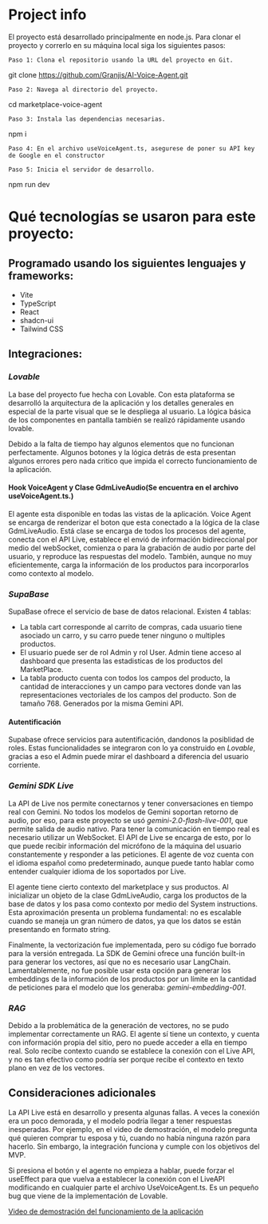 # Project info

El proyecto está desarrollado principalmente en node.js. Para clonar el proyecto y correrlo en su máquina local siga los siguientes pasos:



    Paso 1: Clona el repositorio usando la URL del proyecto en Git.
   git clone https://github.com/Granjis/AI-Voice-Agent.git
   
    Paso 2: Navega al directorio del proyecto.
   cd marketplace-voice-agent
   
    Paso 3: Instala las dependencias necesarias.
   npm i
   
    Paso 4: En el archivo useVoiceAgent.ts, asegurese de poner su API key de Google en el constructor 
   
    Paso 5: Inicia el servidor de desarrollo.
   npm run dev




# Qué tecnologías se usaron para este proyecto:

## Programado usando los siguientes lenguajes y frameworks:
- Vite
- TypeScript
- React
- shadcn-ui
- Tailwind CSS

## Integraciones:

### *Lovable*
La base del proyecto fue hecha con Lovable. Con esta plataforma se desarrolló la arquitectura de la aplicación y los detalles generales en especial de la parte visual que se le        despliega al usuario. La lógica básica de los componentes en pantalla también se realizó rápidamente usando lovable.

Debido a la falta de tiempo hay algunos elementos que no funcionan perfectamente. Algunos botones y la lógica detrás de esta presentan algunos errores pero nada critico que impida el correcto funcionamiento de la aplicación.

#### Hook VoiceAgent y Clase GdmLiveAudio(Se encuentra en el archivo useVoiceAgent.ts.)
El agente esta disponible en todas las vistas de la aplicación. Voice Agent se encarga de renderizar el boton que esta conectado a la lógica de la clase GdmLiveAudio. Está clase se encarga de todos los procesos del agente, conecta con el API Live, establece el envió de información bidireccional por medio del  webSocket, comienza o para la grabación de audio por parte del usuario, y reproduce las respuestas del modelo. También, aunque no muy eficientemente, carga la información de los productos para incorporarlos como contexto al modelo.


### *SupaBase*
SupaBase ofrece el servicio de base de datos relacional. Existen 4 tablas: 
 

- La tabla cart corresponde al carrito de compras, cada usuario tiene asociado un carro, y su carro puede tener ninguno o multiples productos.
- El usuario puede ser de rol Admin y rol User. Admin tiene acceso al dashboard que presenta las estadisticas de los productos del MarketPlace. 
- La tabla producto cuenta con todos los campos del producto, la cantidad de interacciones y un campo para vectores donde van las representaciones vectoriales de los campos del producto. Son de tamaño 768. Generados por la misma Gemini API.
#### Autentificación
Supabase ofrece servicios para autentificación, dandonos la posiblidad de roles. Estas funcionalidades se  integraron con lo ya construido en *Lovable*, gracias a eso el Admin puede mirar el dashboard a diferencia del usuario corriente.

### *Gemini SDK Live*
La API de Live nos permite conectarnos y tener conversaciones en tiempo real con Gemini. No todos los modelos de Gemini soportan retorno de audio, por eso, para este proyecto se usó *gemini-2.0-flash-live-001*, que permite salida de audio nativo. Para tener la comunicación en tiempo real es necesario utilizar un WebSocket. El API de Live se encarga de esto, por lo que puede recibir información del micrófono de la máquina del usuario constantemente y responder a las peticiones. El agente de voz cuenta con el idioma español como predeterminado, aunque puede tanto hablar como entender cualquier idioma de los soportados por Live.

El agente tiene cierto contexto del marketplace y sus productos. Al inicializar un objeto de la clase GdmLiveAudio, carga los productos de la base de datos y los pasa como contexto por medio del System instructions. Esta aproximación presenta un problema fundamental: no es escalable cuando se maneja un gran número de datos, ya que los datos se están presentando en formato string.

Finalmente, la vectorización fue implementada, pero su código fue borrado para la versión entregada. La SDK de Gemini ofrece una función built-in para generar los vectores, así que no es necesario usar LangChain. Lamentablemente, no fue posible usar esta opción para generar los embeddings de la información de los productos por un límite en la cantidad de peticiones para el modelo que los generaba: *gemini-embedding-001*.

### *RAG*
Debido a la problemática de la generación de vectores, no se pudo implementar correctamente un RAG. El agente sí tiene un contexto, y cuenta con información propia del sitio, pero no puede acceder a ella en tiempo real. Solo recibe contexto cuando se establece la conexión con el Live API, y no es tan efectivo como podría ser porque recibe el contexto en texto plano en vez de los vectores.

## Consideraciones adicionales
La API Live está en desarrollo y presenta algunas fallas. A veces la conexión era un poco demorada, y el modelo podría llegar a tener respuestas inesperadas. Por ejemplo, en el video de demostración, el modelo pregunta qué quieren comprar tu esposa y tú, cuando no había ninguna razón para hacerlo. Sin embargo, la integración funciona y cumple con los objetivos del MVP.

Si presiona el botón y el agente no empieza a hablar, puede forzar el useEffect para que vuelva a establecer la conexión con el LiveAPI modificando en cualquier parte el archivo UseVoiceAgent.ts. Es un pequeño bug que viene de la implementación de Lovable.

[Video de demostración del funcionamiento de la aplicación](https://www.youtube.com/watch?v=dPx67QS0pM0)

